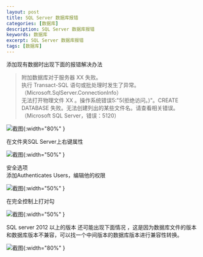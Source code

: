 ```yaml
---
layout: post
title: SQL Server 数据库报错
categories: [数据库]
description: SQL Server 数据库报错
keywords: 数据库
excerpt: SQL Server 数据库报错
tags: [数据库]
---
```



添加现有数据时出现下面的报错解决办法

> 附加数据库对于服务器 XX 失败。  
> 执行 Transact-SQL 语句或批处理时发生了异常。（Microsoft.SqlServer.ConnectionInfo）  
> 无法打开物理文件 XX 。操作系统错误5:"5(拒绝访问。)"。CREATE DATABASE 失败。无法创建列出的某些文件名。请查看相关错误。（Microsoft SQL Server，错误：5120）


![截图](https://i.loli.net/2017/11/19/5a10cd7c7a0c8.png){:width="80%" }

在文件夹SQL Server上右键属性

![截图](https://i.loli.net/2017/11/19/5a10cd75f06ab.png){:width="50%" }

安全选项  
添加Authenticates Users，编辑他的权限
 
![截图](https://i.loli.net/2017/11/19/5a10cd7a5f282.png){:width="50%" }

在完全控制上打对勾  

![截图](https://i.loli.net/2017/11/19/5a10cd7bc1a53.png){:width="50%" }


SQL server 2012 以上的版本 还可能出现下面情况 ，这是因为数据库文件的版本和数据库版本不兼容，可以找一个中间版本的数据库版本进行兼容性转换。  

![截图](https://i.loli.net/2017/11/19/5a10cd7c8257d.png){:width="80%" }




